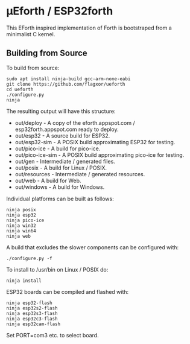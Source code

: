 # µEforth / ESP32forth

This EForth inspired implementation of Forth is bootstraped from a minimalist C kernel.

## Building from Source

To build from source:

```
sudo apt install ninja-build gcc-arm-none-eabi
git clone https://github.com/flagxor/ueforth
cd ueforth
./configure.py
ninja
```

The resulting output will have this structure:

* out/deploy - A copy of the eforth.appspot.com / esp32forth.appspot.com ready to deploy.
* out/esp32 - A source build for ESP32.
* out/esp32-sim - A POSIX build approximating ESP32 for testing.
* out/pico-ice - A build for pico-ice.
* out/pico-ice-sim - A POSIX build approximating pico-ice for testing.
* out/gen - Intermediate / generated files.
* out/posix - A build for Linux / POSIX.
* out/resources - Intermediate / generated resources.
* out/web - A build for Web.
* out/windows - A build for Windows.

Individual platforms can be built as follows:

```
ninja posix
ninja esp32
ninja pico-ice
ninja win32
ninja win64
ninja web
```

A build that excludes the slower components can be configured with:

```
./configure.py -f
```

To install to /usr/bin on Linux / POSIX do:

```
ninja install
```

ESP32 boards can be compiled and flashed with:

```
ninja esp32-flash
ninja esp32s2-flash
ninja esp32s3-flash
ninja esp32c3-flash
ninja esp32cam-flash
```

Set PORT=com3 etc. to select board.
